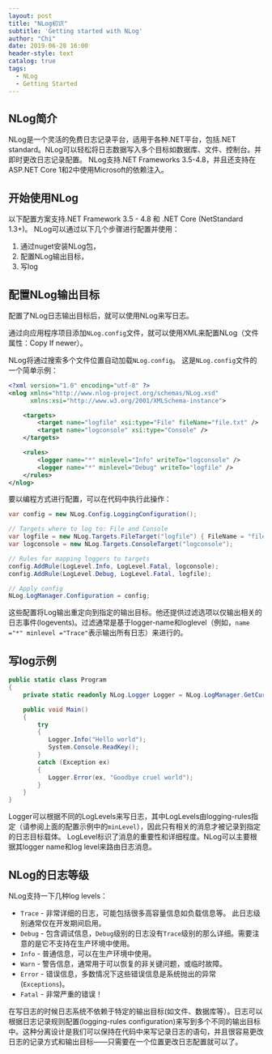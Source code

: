 ```yaml
---
layout: post
title: "NLog初识"
subtitle: 'Getting started with NLog'
author: "Chi"
date: 2019-06-28 16:00
header-style: text
catalog: true
tags:
  - NLog
  - Getting Started
---
```


## NLog简介

NLog是一个灵活的免费日志记录平台，适用于各种.NET平台，包括.NET standard。NLog可以轻松将日志数据写入多个目标如数据库、文件、控制台。并即时更改日志记录配置。
NLog支持.NET Frameworks 3.5-4.8，并且还支持在ASP.NET Core 1和2中使用Microsoft的依赖注入。

## 开始使用NLog

以下配置方案支持.NET Framework 3.5 - 4.8 和 .NET Core (NetStandard 1.3+)。
NLog可以通过以下几个步骤进行配置并使用：

1. 通过nuget安装NLog包，
2. 配置NLog输出目标，
3. 写log

## 配置NLog输出目标

配置了NLog日志输出目标后，就可以使用NLog来写日志。

通过向应用程序项目添加`NLog.config`文件，就可以使用XML来配置NLog（文件属性：Copy If newer）。

NLog将通过搜索多个文件位置自动加载`NLog.config`。 这是`NLog.config`文件的一个简单示例：

``` XML
<?xml version="1.0" encoding="utf-8" ?>
<nlog xmlns="http://www.nlog-project.org/schemas/NLog.xsd"
      xmlns:xsi="http://www.w3.org/2001/XMLSchema-instance">

    <targets>
        <target name="logfile" xsi:type="File" fileName="file.txt" />
        <target name="logconsole" xsi:type="Console" />
    </targets>

    <rules>
        <logger name="*" minlevel="Info" writeTo="logconsole" />
        <logger name="*" minlevel="Debug" writeTo="logfile" />
    </rules>
</nlog>
```

要以编程方式进行配置，可以在代码中执行此操作：

``` C#
var config = new NLog.Config.LoggingConfiguration();

// Targets where to log to: File and Console
var logfile = new NLog.Targets.FileTarget("logfile") { FileName = "file.txt" };
var logconsole = new NLog.Targets.ConsoleTarget("logconsole");

// Rules for mapping loggers to targets
config.AddRule(LogLevel.Info, LogLevel.Fatal, logconsole);
config.AddRule(LogLevel.Debug, LogLevel.Fatal, logfile);

// Apply config
NLog.LogManager.Configuration = config;
```

这些配置将Log输出重定向到指定的输出目标。他还提供过滤选项以仅输出相关的日志事件(logevents)。过滤通常是基于logger-name和loglevel（例如，`name ="*" minlevel ="Trace"`表示输出所有日志）来进行的。

## 写log示例

``` C#
public static class Program
{
    private static readonly NLog.Logger Logger = NLog.LogManager.GetCurrentClassLogger();

    public void Main()
    {
        try
        {
           Logger.Info("Hello world");
           System.Console.ReadKey();
        }
        catch (Exception ex)
        {
           Logger.Error(ex, "Goodbye cruel world");
        }
    }
}
```

Logger可以根据不同的LogLevels来写日志，其中LogLevels由logging-rules指定（请参阅上面的配置示例中的`minLevel`），因此只有相关的消息才被记录到指定的日志目标载体。 LogLevel标识了消息的重要性和详细程度。NLog可以主要根据其logger name和log level来路由日志消息。

## NLog的日志等级

NLog支持一下几种log levels：

- `Trace` - 非常详细的日志，可能包括很多高容量信息如负载信息等。 此日志级别通常仅在开发期间启用。
- `Debug` - 包含调试信息，`Debug`级别的日志没有`Trace`级别的那么详细。需要注意的是它不支持在生产环境中使用。
- `Info` - 普通信息，可以在生产环境中使用。
- `Warn` - 警告信息，通常用于可以恢复的非关键问题，或临时故障。
- `Error` - 错误信息，多数情况下这些错误信息是系统抛出的异常(`Exceptions`)。
- `Fatal` - 非常严重的错误！

在写日志的时候日志系统不依赖于特定的输出目标(如文件、数据库等）。日志可以根据日志记录规则配置(logging-rules configuration)来写到多个不同的输出目标中。这种分离设计是我们可以保持在代码中来写记录日志的语句，并且很容易更改日志的记录方式和输出目标——只需要在一个位置更改日志配置就可以了。

